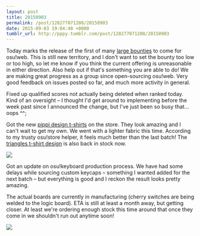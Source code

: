 ```yaml
---
layout: post
title: 20150903
permalink: /post/128277071208/20150903
date: 2015-09-03 19:04:48 +0000
tumblr_url: http://pppy.tumblr.com/post/128277071208/20150903
---
```

Today marks the release of the first of many [large bounties](https://github.com/ppy/osu-web/issues/35) to come for osu!web. This is still new territory, and I don't want to set the bounty too low or too high, so let me know if you think the current offering is unreasonable in either direction. Also help out if that's something you are able to do! We are making great progress as a group since open-sourcing osu!web. Very good feedback on issues posted so far, and much more activity in general.

Fixed up qualified scores not actually being deleted when ranked today. Kind of an oversight – I thought I'd get around to implementing before the week past since I announced the change, but I've just been so busy that... oops ^^;

Got the new [pippi design t-shirts](http://store.ppy.sh/store/product/33) on the store. They look amazing and I can't wait to get my own. We went with a lighter fabric this time. According to my trusty osu!store helper, it feels much better than the last batch! The [triangles t-shirt design](http://store.ppy.sh/store/product/12) is also back in stock now.

![](http://puu.sh/jY9Sn/5fb6961ff2.jpg)

Got an update on osu!keyboard production process. We have had some delays while sourcing custom keycaps – something I wanted added for the next batch – but everything is good and I reckon the result looks pretty amazing.

The actual boards are currently in manufacturing (cherry switches are being welded to the logic board). ETA is still at least a month away, but getting closer. At least we're ordering enough stock this time around that once they come in we shouldn't run out anytime soon!

![](http://puu.sh/jY0ID/74cfafe16c.jpg)